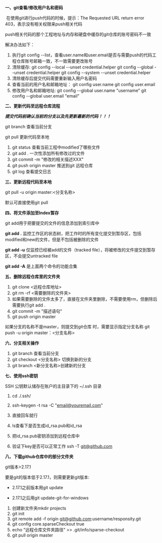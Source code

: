 **一、git查看/修改用户名和密码**			

​	在使用git进行push代码的时候，提示：The Requested URL return error 403，表示没有相关权限来push相关代码

​	push相关代码的那个工程地址与内存和硬盘中缓存的git仓库的账号密码不一致

解决办法如下：

1. 执行git config --list，查看user.name和user.email是否与需要push的代码工程仓库账号邮箱一致，不一致需要更改账号
2. 清除缓存:
   		git config --local --unset credential.helper
      		git config --global --unset credential.helper
      		git config --system --unset credential.helper
3. 清除缓存后提交代码需要重新输入用户名密码
4. 查看当前的用户名和邮箱地址：
   		git config user.name
      		git config user.email
5. 修改用户名和邮箱地址:
   		git config --global user.name "username"
      		git config --global user.email "email"	

**二、更新代码至远程仓库流程**	

***提交代码前确认当前的分支以及先更新最新的代码！！！***

git branch 查看当前分支

git pull 更新代码至本地

1. git status 查看当前工程中modified了哪些文件
2. git add . 一次性添加所有修改过的文件
3. git commit -m "修改的相关描述XXX"
4. git push origin master 推送到git 远程仓库
5. git log 查看提交日志

**三、更新远程代码至本地**

git pull -u origin master:<分支名称>

默认可直接使用git pull

**四、将文件添加至Index暂存**

git add用于把要提交的文件的信息添加到索引库中

**git add .**  监控工作区的状态树，把工作时的所有变化提交到暂存区，包括modified和new的文件，但是不包括被删除的文件

**git add -u**  仅监控已经被add的文件（tracked file），将被修改的文件提交到暂存区，不会提交untracked file

**git add -A**   是上面两个命令的功能合集

**五、删除远程仓库里的文件夹**

1. git clone <远程仓库地址>
2. git rm -rf <需要删除的文件夹>
3. 如果需要删除的文件太多了，直接在文件夹里删除，不需要使用rm，但删除后需要执行git add .
4. git commit -m "描述语句"
5. git push origin master

如果分支的名称不是master，则提交到git仓库 时，需要显示指定分支名称 git push -u origin master：<分支名称>

**六、分支相关操作**

1. git branch 查看当前分支
2. git checkout <分支名称> 切换到新的分支
3. git branch <新分支名称>创建新的分支

**七、使用ssh密钥**

SSH 公钥默认储存在账户的主目录下的 ~/.ssh 目录

1. cd ./.ssh/

2. ssh-keygen -t rsa -C "email@youremail.com"

3. 直接回车就行

4. ls查看下是否生成id_rsa.pub和id_rsa

5. 把id_rsa.pub密钥添加到远程仓库中

6. 验证下key是否可以正常工作 ssh -T git@github.com


**八、下载github仓库中的部分文件夹**

git版本>2.17.1

要是git的版本低于2.17.1，则需要更新git版本:

- 2.17.1之前版本用git update 

- 2.17.1之后用git update-git-for-windows

  

1. 创建新文件夹mkdir projects
2. git init
3. git remote add -f origin git@github.com:username/responsity.git
4. git config core.sparseCheckout true
5. echo "远程仓库文件夹路径" >> .git/info/sparse-checkout
6. git pull origin master
